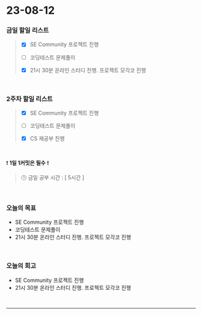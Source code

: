 # 23-08-12
### 금일 할일 리스트
> - [x]  SE Community 프로젝트 진행
>
> - [ ]  코딩테스트 문제풀이
>
> - [x]  21시 30분 온라인 스터디 진행. 프로젝트 모각코 진행


<br/>

### 2주차 할일 리스트  
> - [x]  SE Community 프로젝트 진행
>
> - [ ]  코딩테스트 문제풀이
>
> - [x]  CS 재공부 진행

<br/>

❗ **1일 1커밋은 필수** ❗
> 🕒 금일 공부 시간 : [ 5시간 ]
  
<br/>

### 오늘의 목표
- SE Community 프로젝트 진행
- 코딩테스트 문제풀이
- 21시 30분 온라인 스터디 진행. 프로젝트 모각코 진행

<br>

### 오늘의 회고
- SE Community 프로젝트 진행
- 21시 30분 온라인 스터디 진행. 프로젝트 모각코 진행

<br/>

------------  
